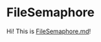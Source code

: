 # FileSemaphore

Hi! This is
[FileSemaphore.md](https://github.com/alfonsocatanzaro/FileSemaphore/blob/main/FileSemaphore.md)!